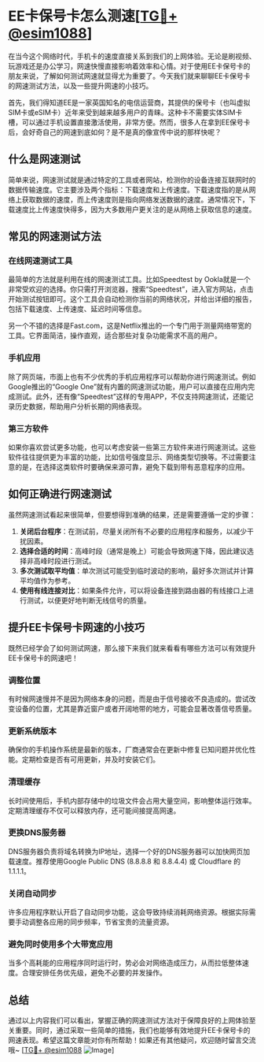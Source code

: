 # EE卡保号卡怎么测速[[TG💪+ @esim1088](https://t.me/s/esim1088)]

在当今这个网络时代，手机卡的速度直接关系到我们的上网体验。无论是刷视频、玩游戏还是办公学习，网速快慢直接影响着效率和心情。对于使用EE卡保号卡的朋友来说，了解如何测试网速就显得尤为重要了。今天我们就来聊聊EE卡保号卡的网速测试方法，以及一些提升网速的小技巧。

首先，我们得知道EE是一家英国知名的电信运营商，其提供的保号卡（也叫虚拟SIM卡或eSIM卡）近年来受到越来越多用户的青睐。这种卡不需要实体SIM卡槽，可以通过手机设置直接激活使用，非常方便。然而，很多人在拿到EE保号卡后，会好奇自己的网速到底如何？是不是真的像宣传中说的那样快呢？

## 什么是网速测试

简单来说，网速测试就是通过特定的工具或者网站，检测你的设备连接互联网时的数据传输速度。它主要涉及两个指标：下载速度和上传速度。下载速度指的是从网络上获取数据的速度，而上传速度则是指向网络发送数据的速度。通常情况下，下载速度比上传速度快得多，因为大多数用户更关注的是从网络上获取信息的速度。

## 常见的网速测试方法

### 在线网速测试工具

最简单的方法就是利用在线的网速测试工具。比如Speedtest by Ookla就是一个非常受欢迎的选择。你只需打开浏览器，搜索“Speedtest”，进入官方网站，点击开始测试按钮即可。这个工具会自动检测你当前的网络状况，并给出详细的报告，包括下载速度、上传速度、延迟时间等信息。

另一个不错的选择是Fast.com，这是Netflix推出的一个专门用于测量网络带宽的工具。它界面简洁，操作直观，适合那些对复杂功能需求不高的用户。

### 手机应用

除了网页端，市面上也有不少优秀的手机应用程序可以帮助你进行网速测试。例如Google推出的“Google One”就有内置的网速测试功能，用户可以直接在应用内完成测试。此外，还有像“Speedtest”这样的专用APP，不仅支持网速测试，还能记录历史数据，帮助用户分析长期的网络表现。

### 第三方软件

如果你喜欢尝试更多功能，也可以考虑安装一些第三方软件来进行网速测试。这些软件往往提供更为丰富的功能，比如信号强度显示、网络类型切换等。不过需要注意的是，在选择这类软件时要确保来源可靠，避免下载到带有恶意程序的应用。

## 如何正确进行网速测试

虽然网速测试看起来很简单，但要想得到准确的结果，还是需要遵循一定的步骤：

1. **关闭后台程序**：在测试前，尽量关闭所有不必要的应用程序和服务，以减少干扰因素。
2. **选择合适的时间**：高峰时段（通常是晚上）可能会导致网速下降，因此建议选择非高峰时段进行测试。
3. **多次测试取平均值**：单次测试可能受到临时波动的影响，最好多次测试并计算平均值作为参考。
4. **使用有线连接对比**：如果条件允许，可以将设备连接到路由器的有线接口上进行测试，以便更好地判断无线信号的质量。

## 提升EE卡保号卡网速的小技巧

既然已经学会了如何测试网速，那么接下来我们就来看看有哪些方法可以有效提升EE卡保号卡的网速吧！

### 调整位置

有时候网速慢并不是因为网络本身的问题，而是由于信号接收不良造成的。尝试改变设备的位置，尤其是靠近窗户或者开阔地带的地方，可能会显著改善信号质量。

### 更新系统版本

确保你的手机操作系统是最新的版本，厂商通常会在更新中修复已知问题并优化性能。定期检查是否有可用更新，并及时安装它们。

### 清理缓存

长时间使用后，手机内部存储中的垃圾文件会占用大量空间，影响整体运行效率。定期清理缓存不仅可以释放内存，还可能间接提高网速。

### 更换DNS服务器

DNS服务器负责将域名转换为IP地址，选择一个好的DNS服务器可以加快网页加载速度。推荐使用Google Public DNS (8.8.8.8 和 8.8.4.4) 或 Cloudflare 的 1.1.1.1。

### 关闭自动同步

许多应用程序默认开启了自动同步功能，这会导致持续消耗网络资源。根据实际需要手动调整各应用的同步频率，节省宝贵的流量资源。

### 避免同时使用多个大带宽应用

当多个高耗能的应用程序同时运行时，势必会对网络造成压力，从而拉低整体速度。合理安排任务优先级，避免不必要的并发操作。

## 总结

通过以上内容我们可以看出，掌握正确的网速测试方法对于保障良好的上网体验至关重要。同时，通过采取一些简单的措施，我们也能够有效地提升EE卡保号卡的网速表现。希望这篇文章能对你有所帮助！如果还有其他疑问，欢迎随时留言交流哦~ [[TG💪+ @esim1088](https://t.me/s/esim1088) ![Image](https://i.postimg.cc/4NQfJmqS/Snipaste-2025-05-13-00-14-12.png)]